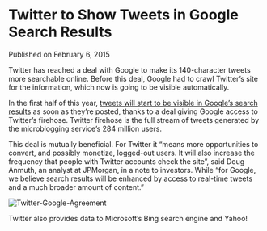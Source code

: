 # Twitter to Show Tweets in Google Search Results

Published on February 6, 2015

Twitter has reached a deal with Google to make its 140-character tweets more searchable online. Before this deal, Google had to crawl Twitter’s site for the information, which now is going to be visible automatically.

In the first half of this year, [tweets will start to be visible in Google’s search results](https://www.bloomberg.com/news/articles/2015-02-05/twitter-said-to-reach-deal-for-tweets-in-google-search-results?hootPostID=9b76d1c20c5f48cb890da42c6a0d7368) as soon as they’re posted, thanks to a deal giving Google access to Twitter’s firehose. Twitter firehose is the full stream of tweets generated by the microblogging service’s 284 million users.

This deal is mutually beneficial. For Twitter it “means more opportunities to convert, and possibly monetize, logged-out users. It will also increase the frequency that people with Twitter accounts check the site”, said Doug Anmuth, an analyst at JPMorgan, in a note to investors. While “for Google, we believe search results will be enhanced by access to real-time tweets and a much broader amount of content.”

![Twitter-Google-Agreement](https://www.seocentury.com/blog/wp-content/uploads/2015/02/Twitter.jpg)

<div>Twitter also provides data to Microsoft’s Bing search engine and Yahoo!</div>
